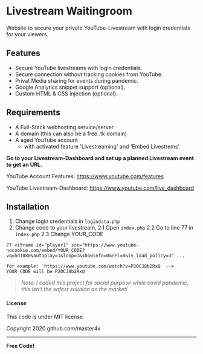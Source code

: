 # Livestream Waitingroom
Website to secure your private YouTube-Livestream with login credentials for your viewers.

## Features
- Secure YouTube livestreams with login credentials.
- Secure connection without tracking cookies from YouTube.
- Privat Media sharing for events during pandemic.
- Google Analytics snippet support (optional).
- Custom HTML & CSS injection (optional).

## Requirements
- A Full-Stack webhosting service/server
- A domain (this can also be a free .tk domain)
- A aged YouTube account
  - with activated feature 'Livestreaming'
    and 'Embed Livestrems'
   
**Go to your Livestream-Dashboard and set up a planned Livestream event to get an URL.**
    
YouTube Account Features: https://www.youtube.com/features

YouTube Livestream-Dashboard: https://www.youtube.com/live_dashboard

## Installation
1. Change login credentials in `logindata.php`
2. Change code to your livestream,
    2.1 Open `index.php`
    2.2 Go to line 77 in `index.php`
    2.3 Change YOUR_CODE
```
77 <iframe id="player1" src="https://www.youtube-nocookie.com/embed/YOUR_CODE?vq=hd1080&autoplay=1&loop=1&showinfo=0&rel=0&iv_load_policy=3" ...

for example:  https://www.youtube.com/watch?v=P2OCJ8b2RxQ  -->  YOUR_CODE will be P2OCJ8b2RxQ
```

> *Note: I coded this project for social purpose while covid pandemic, this isn't the safest solution on the market!*



#### License
This code is under MIT license.

Copyright 2020 github.com/master4x

----

**Free Code!**
